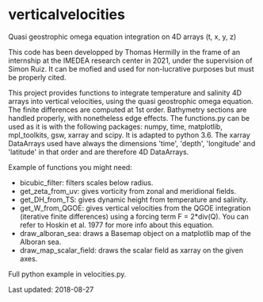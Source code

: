 # verticalvelocities
Quasi geostrophic omega equation integration on 4D arrays (t, x, y, z)

This code has been developped by Thomas Hermilly in the frame of an internship at the IMEDEA
research center in 2021, under the supervision of Simon Ruiz. It can be mofied and used for non-lucrative purposes but must be
properly cited.

This project provides functions to integrate temperature and salinity 4D arrays into vertical
velocities, using the quasi geostrophic omega equation. The finite differences are computed
at 1st order. Bathymetry sections are handled properly, with nonetheless edge effects. The
functions.py can be used as it is with the following packages: numpy, time, matplotlib, 
mpl_toolkits, gsw, xarray and scipy. It is adapted to python 3.6. The xarray DataArrays
used have always the dimensions 'time', 'depth', 'longitude' and 'latitude' in that order
and are therefore 4D DataArrays.

Example of functions you might need:

- bicubic_filter: filters scales below radius.
- get_zeta_from_uv: gives vorticity from zonal and meridional fields.
- get_DH_from_TS: gives dynamic height from temperature and salinity.
- get_W_from_QGOE: gives vertical velocities from the QGOE integration (iterative finite
differences) using a forcing term F = 2*div(Q). You can refer to Hoskin et al. 1977 for 
more info about this equation.
- draw_alboran_sea: draws a Basemap object on a matplotlib map of the Alboran sea.
- draw_map_scalar_field: draws the scalar field as xarray on the given axes.

Full python example in velocities.py.

Last updated: 2018-08-27

